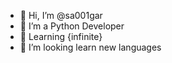 - 👋 Hi, I’m @sa001gar
- 👀 I’m a Python Developer
- 🌱 Learning {infinite}
- 💞️ I’m looking learn new languages

<!---
sa001gar/sa001gar is a ✨ special ✨ repository because its `README.md` (this file) appears on your GitHub profile.
You can click the Preview link to take a look at your changes.
--->
